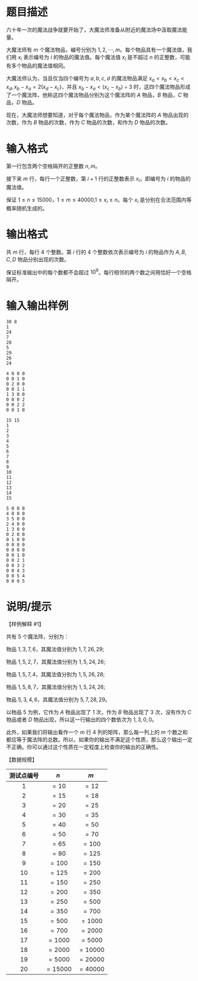 # 题目描述

六十年一次的魔法战争就要开始了，大魔法师准备从附近的魔法场中汲取魔法能量。

大魔法师有 $m$ 个魔法物品，编号分别为 $1,2,\cdots,m$。每个物品具有一个魔法值，我们用 $x_i$ 表示编号为 $i$ 的物品的魔法值。每个魔法值 $x_i$ 是不超过 $n$ 的正整数，可能有多个物品的魔法值相同。

大魔法师认为，当且仅当四个编号为 $a,b,c,d$ 的魔法物品满足 $x_a<x_b<x_c<x_d,x_b-x_a=2(x_d-x_c)$，并且 $x_b-x_a<(x_c-x_b) \div 3$ 时，这四个魔法物品形成了一个魔法阵，他称这四个魔法物品分别为这个魔法阵的 $A$ 物品，$B$ 物品，$C$ 物品，$D$ 物品。

现在，大魔法师想要知道，对于每个魔法物品，作为某个魔法阵的 $A$ 物品出现的次数，作为 $B$ 物品的次数，作为 $C$ 物品的次数，和作为 $D$ 物品的次数。

# 输入格式

第一行包含两个空格隔开的正整数 $n,m$。

接下来 $m$ 行，每行一个正整数，第 $i+1$ 行的正整数表示 $x_i$，即编号为 $i$ 的物品的魔法值。

保证 $1 \leq n \leq 15000$，$1 \leq m \leq 40000$,$1 \leq x_i \leq n$。每个 $x_i$ 是分别在合法范围内等概率随机生成的。

# 输出格式

共 $m$ 行，每行 $4$ 个整数。第 $i$ 行的 $4$ 个整数依次表示编号为 $i$ 的物品作为 $A,B,C,D$ 物品分别出现的次数。

保证标准输出中的每个数都不会超过 ${10}^9$。每行相邻的两个数之间用恰好一个空格隔开。

# 输入输出样例

```input1
30 8
1
24
7
28
5
29
26
24
```

```output1
4 0 0 0
0 0 1 0
0 2 0 0
0 0 1 1
1 3 0 0
0 0 0 2
0 0 2 2
0 0 1 0
```

```input2
15 15
1
2
3
4
5
6
7
8
9
10
11
12
13
14
15
```

```output2
5 0 0 0
4 0 0 0
3 5 0 0
2 4 0 0
1 3 0 0
0 2 0 0
0 1 0 0
0 0 0 0
0 0 0 0
0 0 1 0
0 0 2 1
0 0 3 2
0 0 4 3
0 0 5 4
0 0 0 5
```

# 说明/提示

【样例解释 #1】

共有 $5$ 个魔法阵，分别为：

物品 $1,3,7,6$，其魔法值分别为 $1,7,26,29$;

物品 $1,5,2,7$，其魔法值分别为 $1,5,24,26$;

物品 $1,5,7,4$，其魔法值分别为 $1,5,26,28$;

物品 $1,5,8,7$，其魔法值分别为 $1,5,24,26$;

物品 $5,3,4,6$，其魔法值分别为 $5,7,28,29$。

以物品 $5$ 为例，它作为 $A$ 物品出现了 $1$ 次，作为 $B$ 物品出现了 $3$ 次，没有作为 $C$ 物品或者 $D$ 物品出现，所以这一行输出的四个数依次为 $1,3,0,0$。

此外，如果我们将输出看作一个 $m$ 行 $4$ 列的矩阵，那么每一列上的 $m$ 个数之和都应等于魔法阵的总数。所以，如果你的输出不满足这个性质，那么这个输出一定不正确。你可以通过这个性质在一定程度上检查你的输出的正确性。

【数据规模】

| 测试点编号 |   $n$    |   $m$    |
| :--------: | :------: | :------: |
|    $1$     |  $=10$   |  $=12$   |
|    $2$     |  $=15$   |  $=18$   |
|    $3$     |  $=20$   |  $=25$   |
|    $4$     |  $=30$   |  $=35$   |
|    $5$     |  $=40$   |  $=50$   |
|    $6$     |  $=50$   |  $=70$   |
|    $7$     |  $=65$   |  $=100$  |
|    $8$     |  $=80$   |  $=125$  |
|    $9$     |  $=100$  |  $=150$  |
|    $10$    |  $=125$  |  $=200$  |
|    $11$    |  $=150$  |  $=250$  |
|    $12$    |  $=200$  |  $=350$  |
|    $13$    |  $=250$  |  $=500$  |
|    $14$    |  $=350$  |  $=700$  |
|    $15$    |  $=500$  | $=1000$  |
|    $16$    |  $=700$  | $=2000$  |
|    $17$    | $=1000$  | $=5000$  |
|    $18$    | $=2000$  | $=10000$ |
|    $19$    | $=5000$  | $=20000$ |
|    $20$    | $=15000$ | $=40000$ |

